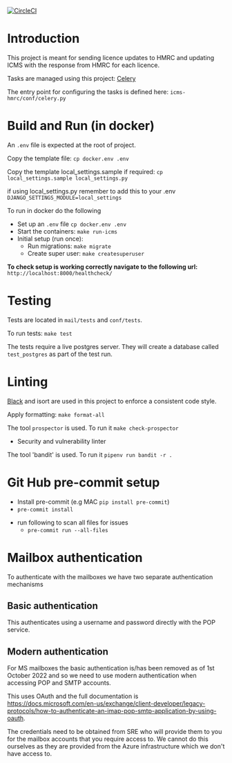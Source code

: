 [![CircleCI](https://circleci.com/gh/uktrade/lite-hmrc.svg?style=svg)](https://circleci.com/gh/uktrade/lite-hmrc)

# Introduction
This project is meant for sending licence updates to HMRC and updating ICMS with the response from HMRC for each licence.

Tasks are managed using this project: [Celery](https://github.com/celery/celery)

The entry point for configuring the tasks is defined here: `icms-hmrc/conf/celery.py`


# Build and Run (in docker)
An `.env` file is expected at the root of project.

Copy the template file: `cp docker.env .env`

Copy the template local_settings.sample if required: `cp local_settings.sample local_settings.py`

if using local_settings.py remember to add this to your .env `DJANGO_SETTINGS_MODULE=local_settings`

To run in docker do the following
- Set up an `.env` file `cp docker.env .env`
- Start the containers: `make run-icms`
- Initial setup (run once):
  - Run migrations: `make migrate`
  - Create super user: `make createsuperuser`


**To check setup is working correctly navigate to the following url:** `http://localhost:8000/healthcheck/`

# Testing
Tests are located in `mail/tests` and `conf/tests`.

To run tests: `make test`

The tests require a live postgres server. They will create a database called
`test_postgres` as part of the test run.

# Linting

[Black](https://black.readthedocs.io/en/stable/) and isort are used in this project to enforce a consistent code style.

Apply formatting: `make format-all`

The tool `prospector` is used. To run it `make check-prospector`

- Security and vulnerability linter

The tool 'bandit' is used. To run it `pipenv run bandit -r .`

# Git Hub pre-commit setup
- Install pre-commit (e.g MAC `pip install pre-commit`)
- `pre-commit install`
* run following to scan all files for issues
  - `pre-commit run --all-files`

# Mailbox authentication

To authenticate with the mailboxes we have two separate authentication mechanisms

## Basic authentication

This authenticates using a username and password directly with the POP service.

## Modern authentication

For MS mailboxes the basic authentication is/has been removed as of 1st October 2022 and so we need to use modern authentication when accessing POP and SMTP accounts.

This uses OAuth and the full documentation is https://docs.microsoft.com/en-us/exchange/client-developer/legacy-protocols/how-to-authenticate-an-imap-pop-smtp-application-by-using-oauth.

The credentials need to be obtained from SRE who will provide them to you for the mailbox accounts that you require access to. We cannot do this ourselves as they are provided from the Azure infrastructure which we don't have access to.
